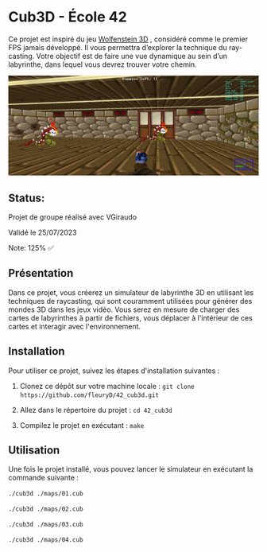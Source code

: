 # Cub3D - École 42

Ce projet est inspiré du jeu [Wolfenstein 3D](http://users.atw.hu/wolf3d/) , considéré comme le premier FPS
jamais développé. Il vous permettra d’explorer la technique du ray-casting. Votre objectif
est de faire une vue dynamique au sein d’un labyrinthe, dans lequel vous devrez trouver
votre chemin.

![Screenshot](./assets/cub3d-screen.png)

## Status:

Projet de groupe réalisé avec VGiraudo

Validé le 25/07/2023

Note: 125% ✅

## Présentation

Dans ce projet, vous créerez un simulateur de labyrinthe 3D en utilisant les techniques de raycasting, qui sont couramment utilisées pour générer des mondes 3D dans les jeux vidéo. Vous serez en mesure de charger des cartes de labyrinthes à partir de fichiers, vous déplacer à l'intérieur de ces cartes et interagir avec l'environnement.

## Installation

Pour utiliser ce projet, suivez les étapes d'installation suivantes :

1. Clonez ce dépôt sur votre machine locale : `git clone https://github.com/fleuryD/42_cub3d.git`

2. Allez dans le répertoire du projet : `cd 42_cub3d`

3. Compilez le projet en exécutant : `make`

## Utilisation

Une fois le projet installé, vous pouvez lancer le simulateur en exécutant la commande suivante :

`./cub3d ./maps/01.cub`

`./cub3d ./maps/02.cub`

`./cub3d ./maps/03.cub`

`./cub3d ./maps/04.cub`
